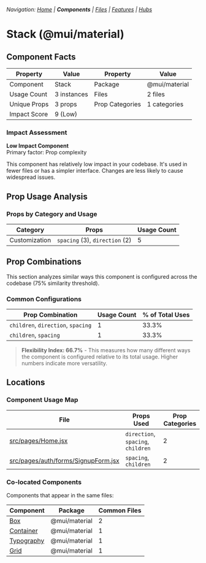 
*Navigation: [Home](../../index.md) | **Components** | [Files](../../files.md) | [Features](../../features.md) | [Hubs](../../hubs.md)*



# Stack (@mui/material)

## Component Facts

| Property | Value | Property | Value |
|----------|-------|----------|-------|
| Component | Stack | Package | @mui/material |
| Usage Count | 3 instances | Files | 2 files |
| Unique Props | 3 props | Prop Categories | 1 categories |
| Impact Score | 9 (Low) | | |

### Impact Assessment

**Low Impact Component**  
Primary factor: Prop complexity

This component has relatively low impact in your codebase. It&#x27;s used in fewer files or has a simpler interface. Changes are less likely to cause widespread issues.

## Prop Usage Analysis

### Props by Category and Usage

| Category | Props | Usage Count |
|----------|-------|-------------|
| Customization | `spacing` (3), `direction` (2) | 5 |

## Prop Combinations

This section analyzes similar ways this component is configured across the codebase (75% similarity threshold).

### Common Configurations

| Prop Combination | Usage Count | % of Total Uses |
|------------------|-------------|----------------|
| `children`, `direction`, `spacing` | 1 | 33.3% |
| `children`, `spacing` | 1 | 33.3% |

> **Flexibility Index: 66.7%** - This measures how many different ways the component is configured relative to its total usage. Higher numbers indicate more versatility.

## Locations

### Component Usage Map

| File | Props Used | Prop Categories |
|------|------------|----------------|
| [src/pages/Home.jsx](https://github.com/star4beam/react-import-analyzer/blob/main/test-project/src/pages/Home.jsx) | `direction`, `spacing`, `children` | 2 |
| [src/pages/auth/forms/SignupForm.jsx](https://github.com/star4beam/react-import-analyzer/blob/main/test-project/src/pages/auth/forms/SignupForm.jsx) | `spacing`, `children` | 2 |

### Co-located Components
Components that appear in the same files:

| Component | Package | Common Files |
|-----------|---------|--------------|
| [Box](../@mui_material/Box.md) | @mui/material | 2 |
| [Container](../@mui_material/Container.md) | @mui/material | 1 |
| [Typography](../@mui_material/Typography.md) | @mui/material | 1 |
| [Grid](../@mui_material/Grid.md) | @mui/material | 1 |
